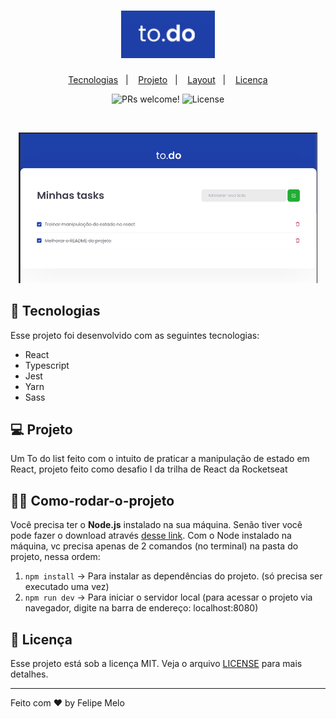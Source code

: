 <h1 align="center">
  <img alt="To Do" title="To do List" src=".github/logo.png" width="150px" />
</h1>

<p align="center">
  <a href="#-tecnologias">Tecnologias</a>&nbsp;&nbsp;&nbsp;|&nbsp;&nbsp;&nbsp;
  <a href="#-projeto">Projeto</a>&nbsp;&nbsp;&nbsp;|&nbsp;&nbsp;&nbsp;
  <a href="#-layout">Layout</a>&nbsp;&nbsp;&nbsp;|&nbsp;&nbsp;&nbsp;
  <a href="#memo-licença">Licença</a>
</p>

<p align="center">
 <img src="https://img.shields.io/static/v1?label=PRs&message=welcome&color=49AA26&labelColor=000000" alt="PRs welcome!" />

  <img alt="License" src="https://img.shields.io/static/v1?label=license&message=MIT&color=49AA26&labelColor=000000">
</p>

<br>

<p align="center">
  <img alt="To Do List" src=".github/app.png" width="95%">
</p>

## 🚀 Tecnologias

Esse projeto foi desenvolvido com as seguintes tecnologias:

- React
- Typescript
- Jest
- Yarn
- Sass
  
## 💻 Projeto

Um To do list feito com o intuito de praticar a manipulação de estado em React, projeto feito como desafio I da trilha de React da Rocketseat

## 👨‍💻 Como-rodar-o-projeto

Você precisa ter o <strong>Node.js</strong> instalado na sua máquina. Senão tiver você pode fazer o download através [desse link](https://nodejs.org/en/download/).
Com o Node instalado na máquina, vc precisa apenas de 2 comandos (no terminal) na pasta do projeto, nessa ordem:
1. `npm install` -> Para instalar as dependências do projeto. (só precisa ser executado uma vez)<br>
2. `npm run dev` -> Para iniciar o servidor local (para acessar o projeto via navegador, digite na barra de endereço: localhost:8080)<br>

## :memo: Licença

Esse projeto está sob a licença MIT. Veja o arquivo [LICENSE](../../challenges/React-To-do-list/LICENSE) para mais detalhes.

---

Feito com ♥ by Felipe Melo
